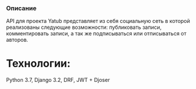 
### Описание
API для проекта Yatub представляет из себя социальную сеть в которой реализованы следующие возможности:
публиковать записи, комментировать записи, а так же подписываться или отписываться от авторов.

# Технологии:
Python 3.7, Django 3.2, DRF, JWT + Djoser
